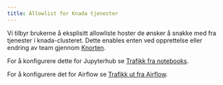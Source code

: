 ```yaml
---
title: Allowlist for Knada tjenester
---
```


Vi tilbyr brukerne å eksplisitt allowliste hoster de ønsker å snakke med fra tjenester i knada-clusteret. Dette enables enten ved opprettelse eller endring av team gjennom [Knorten](https://knorten.knada.io).

For å konfigurere dette for Jupyterhub se [Trafikk fra notebooks](./notebook/knada-notebook.md#trafikk-fra-notebooks).

For å konfigurere det for Airflow se [Trafikk ut fra Airflow](./airflow/knada-airflow.md#trafikk-ut-fra-airflow).
